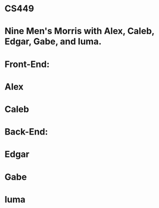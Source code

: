# CS449

# Nine Men's Morris with Alex, Caleb, Edgar, Gabe, and Iuma.

# Front-End:
  # Alex
  # Caleb

# Back-End:
  # Edgar
  # Gabe
  # Iuma

